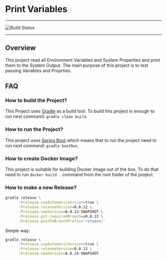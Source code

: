 # Print Variables

---

![Build Status](https://github.com/oleynik/print-variables/actions/workflows/main.yml/badge.svg)

---

## Overview
This project read all Environment Variables and System Properties and print them to the System Output.
The main purpose of this project is to test passing Variables and Proprties.

## FAQ
### How to build the Project?
This Project uses [Gradle](https://gradle.org/) as a build tool. To build this project is enough to run next command: `gradle clean build`.

### How to run the Project?
This project uses [Spring Boot](https://spring.io/projects/spring-boot) which means that to run the project need to run next command: `gradle bootRun`.

### How to create Docker Image?
This project is suitable for building Docker Image out of the box. To do that need to run `docker build .` command from the root folder of the project.

### How to make a new Release?
```bash
gradle release \
      -Prelease.useAutomaticVersion=true \
      -Prelease.releaseVersion=0.0.12 \
      -Prelease.newVersion=0.0.13-SNAPSHOT \
      -Prelease.git.requiredBranch=v0.0.12 \
      -Prelease.pushToBranchPrefix='release/'
```

Simple way:
```bash
gradle release \
      -Prelease.useAutomaticVersion=true \
      -Prelease.releaseVersion=0.0.13 \
      -Prelease.newVersion=0.0.14-SNAPSHOT
```
